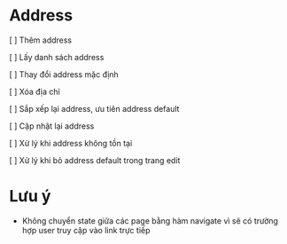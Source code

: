 # Address

[ ] Thêm address

[ ] Lấy danh sách address

[ ] Thay đổi address mặc định

[ ] Xóa địa chỉ

[ ] Sắp xếp lại address, ưu tiên address default

[ ] Cập nhật lại address

[ ] Xử lý khi address không tồn tại

[ ] Xử lý khi bỏ address default trong trang edit


# Lưu ý

- Không chuyển state giữa các page bằng hàm navigate vì sẽ có trường hợp user truy cập vào link trực tiếp
